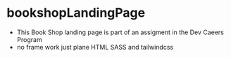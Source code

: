 # bookshopLandingPage

- This Book Shop landing page is part of an assigment in the Dev Caeers Program
- no frame work just plane HTML SASS and tailwindcss
